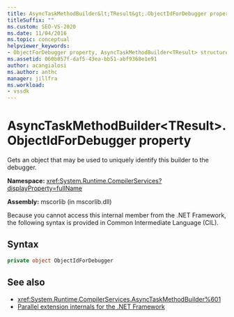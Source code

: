 ```yaml
---
title: AsyncTaskMethodBuilder&lt;TResult&gt;.ObjectIdForDebugger property
titleSuffix: ""
ms.custom: SEO-VS-2020
ms.date: 11/04/2016
ms.topic: conceptual
helpviewer_keywords:
- ObjectForDebugger property, AsyncTaskMethodBuilder<TResult> structure [.NET Framework debug engines]
ms.assetid: 060b857f-daf5-43ea-bb51-abf9368e1e91
author: acangialosi
ms.author: anthc
manager: jillfra
ms.workload:
- vssdk
---
```

# AsyncTaskMethodBuilder&lt;TResult&gt;.ObjectIdForDebugger property
Gets an object that may be used to uniquely identify this builder to the debugger.

 **Namespace:** <xref:System.Runtime.CompilerServices?displayProperty=fullName>

 **Assembly:** mscorlib (in mscorlib.dll)

 Because you cannot access this internal member from the .NET Framework, the following syntax is provided in Common Intermediate Language (CIL).

## Syntax

```csharp
private object ObjectIdForDebugger
```

## See also
- <xref:System.Runtime.CompilerServices.AsyncTaskMethodBuilder%601>
- [Parallel extension internals for the .NET Framework](../../extensibility/debugger/parallel-extension-internals-for-the-dotnet-framework.md)
